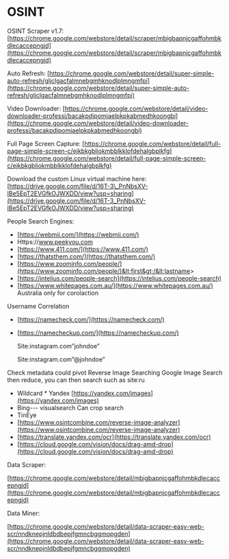 # OSINT

OSINT Scraper v1.7: [https://chrome.google.com/webstore/detail/scraper/mbigbapnjcgaffohmbkdlecaccepngjd](https://chrome.google.com/webstore/detail/scraper/mbigbapnjcgaffohmbkdlecaccepngjd) 

Auto Refresh: [https://chrome.google.com/webstore/detail/super-simple-auto-refresh/gljclgacfalmnebgmhknodlplmngmfpi](https://chrome.google.com/webstore/detail/super-simple-auto-refresh/gljclgacfalmnebgmhknodlplmngmfpi) 

Video Downloader: [https://chrome.google.com/webstore/detail/video-downloader-professi/bacakpdjpomjaelpkpkabmedhkoongbi](https://chrome.google.com/webstore/detail/video-downloader-professi/bacakpdjpomjaelpkpkabmedhkoongbi) 

Full Page Screen Capture: [https://chrome.google.com/webstore/detail/full-page-simple-screen-c/ejkbkgbliokmbblkklofdehalgbplkfg](https://chrome.google.com/webstore/detail/full-page-simple-screen-c/ejkbkgbliokmbblkklofdehalgbplkfg) 

Download the custom Linux virtual machine here: [https://drive.google.com/file/d/16T-3\_PnNbsXV-IBe5EpT2EVGfkOJWXDD/view?usp=sharing](https://drive.google.com/file/d/16T-3_PnNbsXV-IBe5EpT2EVGfkOJWXDD/view?usp=sharing) 

People Search Engines: 

* [https://webmii.com/](https://webmii.com/)
* Https://www.peekyou.com 
* [https://www.411.com/](https://www.411.com/) 
* [https://thatsthem.com/](https://thatsthem.com/)
* [https://www.zoominfo.com/people/](https://www.zoominfo.com/people/)&lt;first&gt;/&lt;lastname&gt;
* [https://intelius.com/people-search](https://intelius.com/people-search)
* [https://www.whitepages.com.au/](https://www.whitepages.com.au/) Australia only for corolaction 

Username Correlation

* [https://namecheck.com/](https://namecheck.com/)
* [https://namecheckup.com/](https://namecheckup.com/) 

  Site:instagram.com”johndoe” 

  Site:instagram.com”@johndoe” 

 Check metadata could pivot Reverse Image Searching Google Image Search then reduce, you can then search such as site:ru 

* Wildcard \* Yandex [https://yandex.com/images](https://yandex.com/images) 
* Bing--- visualsearch Can crop search 
* TinEye
* [https://www.osintcombine.com/reverse-image-analyzer](https://www.osintcombine.com/reverse-image-analyzer)
* [https://translate.yandex.com/ocr](https://translate.yandex.com/ocr)
* [https://cloud.google.com/vision/docs/drag-amd-drop](https://cloud.google.com/vision/docs/drag-amd-drop) 

Data Scraper:

 [https://chrome.google.com/webstore/detail/mbigbapnjcgaffohmbkdlecaccepngjd](https://chrome.google.com/webstore/detail/mbigbapnjcgaffohmbkdlecaccepngjd)

 Data Miner: 

[https://chrome.google.com/webstore/detail/data-scraper-easy-web-scr/nndknepjnldbdbepjfgmncbggmopgden](https://chrome.google.com/webstore/detail/data-scraper-easy-web-scr/nndknepjnldbdbepjfgmncbggmopgden)

